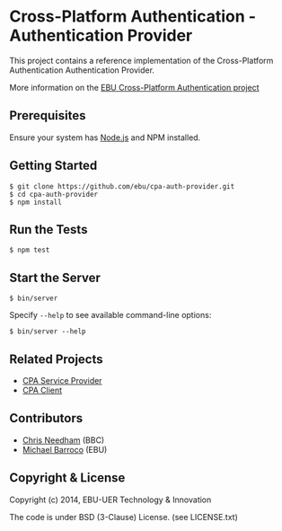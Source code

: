 # Cross-Platform Authentication - Authentication Provider

This project contains a reference implementation of the Cross-Platform
Authentication Authentication Provider.

More information on the [EBU Cross-Platform Authentication project](http://tech.ebu.ch/cpa)

## Prerequisites

Ensure your system has [Node.js](http://nodejs.org/) and NPM installed.

## Getting Started

    $ git clone https://github.com/ebu/cpa-auth-provider.git
    $ cd cpa-auth-provider
    $ npm install

## Run the Tests

    $ npm test

## Start the Server

    $ bin/server

Specify `--help` to see available command-line options:

    $ bin/server --help

## Related Projects

* [CPA Service Provider](https://github.com/ebu/cpa-service-provider)
* [CPA Client](https://github.com/ebu/cpa-client)


## Contributors

* [Chris Needham](https://github.com/chrisn) (BBC)
* [Michael Barroco](https://github.com/barroco) (EBU)


## Copyright & License

Copyright (c) 2014, EBU-UER Technology & Innovation

The code is under BSD (3-Clause) License. (see LICENSE.txt)
